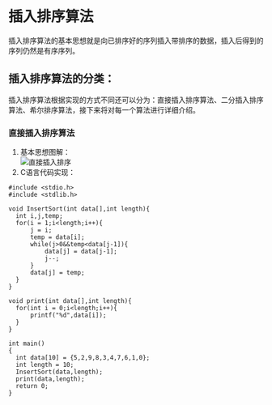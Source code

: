 # 插入排序算法
  插入排序算法的基本思想就是向已排序好的序列插入带排序的数据，插入后得到的序列仍然是有序序列。
## 插入排序算法的分类：
  插入排序算法根据实现的方式不同还可以分为：直接插入排序算法、二分插入排序算法、希尔排序算法，接下来将对每一个算法进行详细介绍。
### 直接插入排序算法
  1. 基本思想图解：  
  ![直接插入排序](https://ss3.bdstatic.com/70cFv8Sh_Q1YnxGkpoWK1HF6hhy/it/u=242458598,74617249&fm=26&gp=0.jpg)
  2. C语言代码实现：
  ```
#include <stdio.h>
#include <stdlib.h>

void InsertSort(int data[],int length){
    int i,j,temp;
    for(i = 1;i<length;i++){
        j = i;
        temp = data[i];
        while(j>0&&temp<data[j-1]){
            data[j] = data[j-1];
            j--;
        }
        data[j] = temp;
    }
}

void print(int data[],int length){
    for(int i = 0;i<length;i++){
        printf("%d",data[i]);
    }
}

int main()
{
    int data[10] = {5,2,9,8,3,4,7,6,1,0};
    int length = 10;
    InsertSort(data,length);
    print(data,length);
    return 0;
}
  ```
